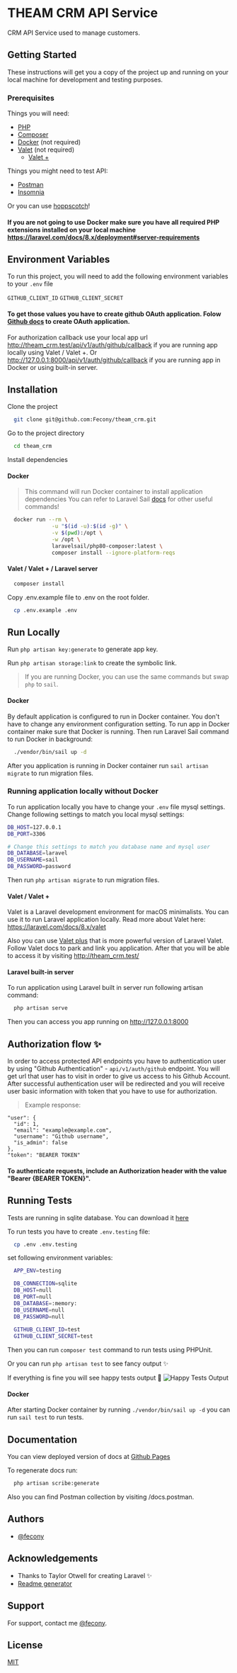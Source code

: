 # THEAM CRM API Service

CRM API Service used to manage customers.

## Getting Started

These instructions will get you a copy of the project up and running on your local machine for development and testing purposes.

### Prerequisites

Things you will need:

- [PHP](https://www.php.net/downloads.php)
- [Composer](https://getcomposer.org/download/)
- [Docker](https://docs.docker.com/get-docker/) (not required)
- [Valet](https://laravel.com/docs/8.x/valet) (not required)
  - [Valet +](https://github.com/weprovide/valet-plus)

Things you might need to test API:
- [Postman](https://www.postman.com/downloads/)
- [Insomnia](https://insomnia.rest/download)

Or you can use [hoppscotch](https://hoppscotch.io/)!

#### If you are not going to use Docker make sure you have all required PHP extensions installed on your local machine https://laravel.com/docs/8.x/deployment#server-requirements

## Environment Variables

To run this project, you will need to add the following environment variables to your `.env` file

`GITHUB_CLIENT_ID`
`GITHUB_CLIENT_SECRET`

#### To get those values you have to create github OAuth application. Folow [Github docs](https://docs.github.com/en/developers/apps/building-oauth-apps/creating-an-oauth-app) to create OAuth application.

For authorization callback use your local app url <http://theam_crm.test/api/v1/auth/github/callback> if you are running app locally using Valet / Valet +.
Or <http://127.0.0.1:8000/api/v1/auth/github/callback> if you are running app in Docker or using built-in server.

## Installation

Clone the project

```bash
  git clone git@github.com:Fecony/theam_crm.git
```

Go to the project directory

```bash
  cd theam_crm
```

Install dependencies

#### Docker

> This command will run Docker container to install application dependencies
> You can refer to Laravel Sail [docs](https://laravel.com/docs/8.x/sail#installing-composer-dependencies-for-existing-projects) for other useful commands! 

```bash
  docker run --rm \
              -u "$(id -u):$(id -g)" \
              -v $(pwd):/opt \
              -w /opt \
              laravelsail/php80-composer:latest \
              composer install --ignore-platform-reqs
```

#### Valet / Valet + / Laravel server

```bash
  composer install
```

Copy .env.example file to .env on the root folder.

```bash
  cp .env.example .env
```

## Run Locally

Run `php artisan key:generate` to generate app key.

Run `php artisan storage:link` to create the symbolic link.

> If you are running Docker, you can use the same commands but swap `php` to `sail`.

#### Docker

By default application is configured to run in Docker container. You don't have to change any environment configuration setting.
To run app in Docker container make sure that Docker is running.
Then run Laravel Sail command to run Docker in background:

```bash
  ./vendor/bin/sail up -d
```

After you application is running in Docker container run `sail artisan migrate` to run migration files.

### Running application locally without Docker

To run application locally you have to change your `.env` file mysql settings. Change following settings to match you local mysql settings:

```bash
DB_HOST=127.0.0.1
DB_PORT=3306

# Change this settings to match you database name and mysql user
DB_DATABASE=laravel
DB_USERNAME=sail
DB_PASSWORD=password
```

Then run `php artisan migrate` to run migration files.

#### Valet / Valet +

Valet is a Laravel development environment for macOS minimalists. You can use it to run Laravel application locally.
Read more about Valet here: https://laravel.com/docs/8.x/valet

Also you can use [Valet plus](https://github.com/weprovide/valet-plus) that is more powerful version of Laravel Valet.
Follow Valet docs to park and link you application. After that you will be able to access it by visiting <http://theam_crm.test/>

#### Laravel built-in server

To run application using Laravel built in server run following artisan command:

```bash
  php artisan serve
```

Then you can access you app running on <http://127.0.0.1:8000>

## Authorization flow ✨

In order to access protected API endpoints you have to authentication user by using "Github Authentication" - `api/v1/auth/github` endpoint.
You will get url that user has to visit in order to give us access to his Github Account. After successful authentication user will be redirected and you will receive user basic information with token that you have to use for authorization.

> Example response: 

```
"user": {
  "id": 1,
  "email": "example@example.com",
  "username": "Github username",
  "is_admin": false
},
"token": "BEARER TOKEN"
```

#### To authenticate requests, include an Authorization header with the value "Bearer {BEARER TOKEN}".

## Running Tests

Tests are running in sqlite database. You can download it [here](https://www.sqlite.org/download.html) 

To run tests you have to create `.env.testing` file:

```bash
  cp .env .env.testing
```

set following environment variables:

```bash
  APP_ENV=testing

  DB_CONNECTION=sqlite
  DB_HOST=null
  DB_PORT=null
  DB_DATABASE=:memory:
  DB_USERNAME=null
  DB_PASSWORD=null
  
  GITHUB_CLIENT_ID=test
  GITHUB_CLIENT_SECRET=test
```

Then you can run `composer test` command to run tests using PHPUnit.

Or you can run `php artisan test` to see fancy output ✨

If everything is fine you will see happy tests output 🧪
![Happy Tests Output](./storage/happy_tests.png)

#### Docker

After starting Docker container by running `./vendor/bin/sail up -d` you can run `sail test` to run tests.

## Documentation

You can view deployed version of docs at [Github Pages](https://fecony.github.io/theam_crm/)

To regenerate docs run:

```bash
  php artisan scribe:generate
```
Also you can find Postman collection by visiting /docs.postman.

## Authors

- [@fecony](https://www.github.com/fecony)

## Acknowledgements

- Thanks to Taylor Otwell for creating Laravel ✨
- [Readme generator](https://readme.so/)

## Support

For support, contact me [@fecony](https://www.github.com/fecony).

## License

[MIT](https://choosealicense.com/licenses/mit/)
